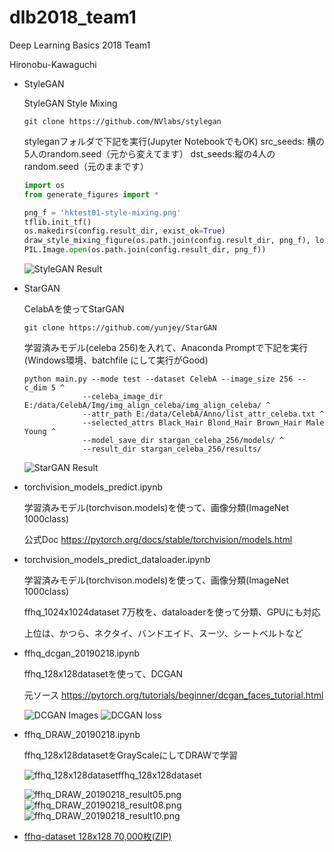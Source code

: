 # dlb2018_team1
Deep Learning Basics 2018 Team1

Hironobu-Kawaguchi

- StyleGAN

    StyleGAN Style Mixing

    ```
    git clone https://github.com/NVlabs/stylegan
    ```

    styleganフォルダで下記を実行(Jupyter NotebookでもOK)
    src_seeds: 横の5人のrandom.seed（元から変えてます）
    dst_seeds:縦の4人のrandom.seed（元のままです）
    ``` python
    import os
    from generate_figures import *

    png_f = 'hktest01-style-mixing.png'
    tflib.init_tf()
    os.makedirs(config.result_dir, exist_ok=True)
    draw_style_mixing_figure(os.path.join(config.result_dir, png_f), load_Gs(url_ffhq), w=1024, h=1024, src_seeds=[5,1967,1555,91,388], dst_seeds=[888,829,1898,1733,1614,845], style_ranges=[range(0,4)]*3+[range(4,8)]*2+[range(8,18)])
    PIL.Image.open(os.path.join(config.result_dir, png_f))
    ```

    ![StyleGAN Result](image/hktest01-style-mixing.png)

- StarGAN

    CelabAを使ってStarGAN

    ```
    git clone https://github.com/yunjey/StarGAN
    ```

    学習済みモデル(celeba 256)を入れて、Anaconda Promptで下記を実行(Windows環境、batchfile にして実行がGood)  
    ```
    python main.py --mode test --dataset CelebA --image_size 256 --c_dim 5 ^
                 --celeba_image_dir E:/data/CelebA/Img/img_align_celeba/img_align_celeba/ ^
                 --attr_path E:/data/CelebA/Anno/list_attr_celeba.txt ^
                 --selected_attrs Black_Hair Blond_Hair Brown_Hair Male Young ^
                 --model_save_dir stargan_celeba_256/models/ ^
                 --result_dir stargan_celeba_256/results/
    ```

    ![StarGAN Result](image/hkstargan-1-images.jpg)

- torchvision_models_predict.ipynb

    学習済みモデル(torchvison.models)を使って、画像分類(ImageNet 1000class)

    公式Doc https://pytorch.org/docs/stable/torchvision/models.html

- torchvision_models_predict_dataloader.ipynb

    学習済みモデル(torchvison.models)を使って、画像分類(ImageNet 1000class)

    ffhq_1024x1024dataset 7万枚を、dataloaderを使って分類、GPUにも対応

    上位は、かつら、ネクタイ、バンドエイド、スーツ、シートベルトなど

- ffhq_dcgan_20190218.ipynb

    ffhq_128x128datasetを使って、DCGAN

    元ソース https://pytorch.org/tutorials/beginner/dcgan_faces_tutorial.html

    ![DCGAN Images](image/ffhq_dcgan.png)
    ![DCGAN loss](image/ffhq_dcgan_loss.png)

- ffhq_DRAW_20190218.ipynb

    ffhq_128x128datasetをGrayScaleにしてDRAWで学習

    ![ffhq_128x128dataset](image/ffhq_DRAW_20190218_original.png)ffhq_128x128dataset

    ![ffhq_DRAW_20190218_result05.png](image/ffhq_DRAW_20190218_result05.png)       ![ffhq_DRAW_20190218_result08.png](image/ffhq_DRAW_20190218_result08.png)
        ![ffhq_DRAW_20190218_result10.png](image/ffhq_DRAW_20190218_result10.png)




- [ffhq-dataset 128x128 70,000枚(ZIP)](https://1drv.ms/u/s!AvHteFLdGh-Dk6ADkTBKk1ngn7unDw)
